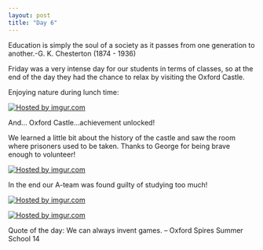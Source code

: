 ```yaml
---
layout: post
title: "Day 6"
---
```


Education is simply the soul of a society as it passes from one generation to another.-G. K. Chesterton (1874 - 1936)

Friday was a very intense day for our students in terms of classes, so at the end of the day they had the chance to relax by visiting the Oxford Castle. 

Enjoying nature during lunch time:

<a href="http://imgur.com/EiK0WsD"><img src="http://i.imgur.com/EiK0WsD.jpg" title="Hosted by imgur.com" /></a>

And… Oxford Castle…achievement unlocked! 

We learned a little bit about the history of the castle and saw the room where prisoners used to be taken. Thanks to George for being brave enough to volunteer!

<a href="http://imgur.com/w8tb9VY"><img src="http://i.imgur.com/w8tb9VY.jpg" title="Hosted by imgur.com" /></a>

In the end our A-team was found guilty of studying too much! 

<a href="http://imgur.com/5EDPVzU"><img src="http://i.imgur.com/5EDPVzU.jpg" title="Hosted by imgur.com" /></a>

<a href="http://imgur.com/QR8zoMw"><img src="http://i.imgur.com/QR8zoMw.jpg" title="Hosted by imgur.com" /></a>

Quote of the day: We can always invent games. – Oxford Spires Summer School 14
